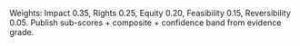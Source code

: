 Weights: Impact 0.35, Rights 0.25, Equity 0.20, Feasibility 0.15, Reversibility 0.05. Publish sub-scores + composite + confidence band from evidence grade.

